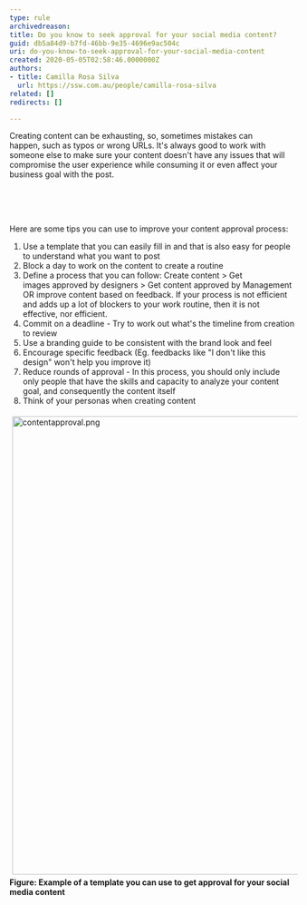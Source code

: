 ```yaml
---
type: rule
archivedreason: 
title: Do you know to seek approval for your social media content?
guid: db5a84d9-b7fd-46bb-9e35-4696e9ac504c
uri: do-you-know-to-seek-approval-for-your-social-media-content
created: 2020-05-05T02:58:46.0000000Z
authors:
- title: Camilla Rosa Silva
  url: https://ssw.com.au/people/camilla-rosa-silva
related: []
redirects: []

---
```



​Creating content can be exhausting, so, sometimes mistakes can happen,&#160;such as typos or wrong URLs. It's always good to work with someone else to make sure your content doesn't have any issues that will compromise the user experience while consuming it or even affect your business goal with the post.<br><div><br></div>
<br><excerpt class='endintro'></excerpt><br>
<p>​He​re are some tips you can use to improve your content approval process&#58;</p><p></p><ol><li>Use a template that you can easily fill in and that is also easy for people to understand what you want to post</li><li>Block a day to work on the&#160;content ​to create a routine<br></li><li>Define a process that you can follow&#58; Create content &gt; Get images&#160;approved by designers &gt; Get content approved by Management OR improve content based on feedback.&#160;If your process is not efficient and adds up a lot of blockers to your work routine, then it is not effective, nor efficient.</li><li>Commit on a deadline - Try to work out what's the timeline from creation to review<br></li><li>Use a branding guide to be&#160;consistent&#160;with the brand look&#160;and feel<br></li><li>Encourage specific feedback (Eg. feedbacks like&#160;&quot;I don't like this design&quot; won't help you improve it)<br></li><li>Reduce rounds of approval - In this process, you should only include only people that have the skills and capacity to analyze your content goal, and consequently the content itself<br></li><li>Think of your personas when creating content<br></li></ol><dl class="ssw15-rteElement-ImageArea"><img src="/SiteAssets/approval-for-your-social-media-content/contentapproval.png" alt="contentapproval.png" style="margin&#58;5px;width&#58;808px;" /><strong>Figure&#58; Example of a template you can use to get approval for your social media content</strong><br></dl><br><p></p>


